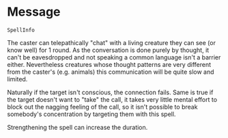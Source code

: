 # Message

`SpellInfo`

The caster can telepathically "chat" with a living creature they can see (or know well) for 1 round. As the conversation is done purely by thought, it can't be eavesdropped and not speaking a common language isn't a barrier either. Nevertheless creatures whose thought patterns are very different from the caster's (e.g. animals) this communication will be quite slow and limited.

Naturally if the target isn't conscious, the connection fails. Same is true if the target doesn't want to "take" the call, it takes very little mental effort to block out the nagging feeling of the call, so it isn't possible to break somebody's concentration by targeting them with this spell.

Strengthening the spell can increase the duration.